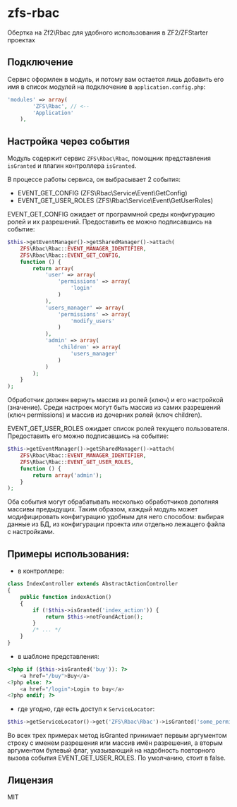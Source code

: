 zfs-rbac
================

Обертка на Zf2\Rbac для удобного использования в ZF2/ZFStarter проектах

Подключение
---
Сервис оформлен в модуль, и потому вам остается лишь добавить его имя в список модулей на подключение в ```application.config.php```:
```php
'modules' => array(
        'ZFS\Rbac', // <--
        'Application'
    ),
```

Настройка через события
---

Модуль содержит сервис ```ZFS\Rbac\Rbac```, помощник представления ```isGranted``` и плагин контроллера ```isGranted```.

В процессе работы сервиса, он выбрасывает 2 события: 
- EVENT_GET_CONFIG (ZFS\Rbac\Service\Event\GetConfig)
- EVENT_GET_USER_ROLES (ZFS\Rbac\Service\Event\GetUserRoles)

EVENT_GET_CONFIG ожидает от программной среды конфигурацию ролей и их разрешений. Предоставить ее можно подписавшись на событие:
```php
$this->getEventManager()->getSharedManager()->attach(
    ZFS\Rbac\Rbac::EVENT_MANAGER_IDENTIFIER,
    ZFS\Rbac\Rbac::EVENT_GET_CONFIG,
    function () {
        return array(
            'user' => array(
                'permissions' => array(
                    'login'
                )
            ),
            'users_manager' => array(
                'permissions' => array(
                    'modify_users'
                )
            ),
            'admin' => array(
                'children' => array(
                    'users_manager'
                )
            )
        );
    }
);
```
Обработчик должен вернуть массив из ролей (ключ) и его настройкой (значение). Среди настроек могут быть массив из самих разрешений (ключ permissions) и массив из дочерних ролей (ключ children).


EVENT_GET_USER_ROLES ожидает список ролей текущего пользователя. Предоставить его можно подписавшись на событие:
```php
$this->getEventManager()->getSharedManager()->attach(
    ZFS\Rbac\Rbac::EVENT_MANAGER_IDENTIFIER,
    ZFS\Rbac\Rbac::EVENT_GET_USER_ROLES,
    function () {
        return array('admin');
    }
);
```

Оба события могут обрабатывать несколько обработчиков дополняя массивы предыдущих. Таким образом, каждый модуль может модифицировать конфигурацию удобным для него способом: выбирая данные из БД, из конфигурации проекта или отдельно лежащего файла с настройками.

Примеры использования:
---
- в контроллере:
```php
class IndexController extends AbstractActionController
{
    public function indexAction()
    {
        if (!$this->isGranted('index_action')) {
            return $this->notFoundAction();
        }
        /* ... */
    }
}
```

- в шаблоне представления:
```php
<?php if ($this->isGranted('buy')): ?>
    <a href="/buy">Buy</a>
<?php else: ?>
    <a href="/login">Login to buy</a>
<?php endif; ?>
```

- где угодно, где есть доступ к ```ServiceLocator```:
```php
$this->getServiceLocator()->get('ZFS\Rbac\Rbac')->isGranted('some_permission');
```

Во всех трех примерах метод isGranted принимает первым аргументом строку с именем разрешения или массив имён разрешения, а вторым аргументом булевый флаг, указывающий на надобность повторного вызова события EVENT_GET_USER_ROLES. По умолчанию, стоит в false.


Лицензия
----

MIT
